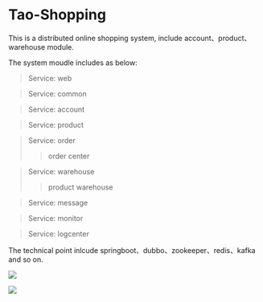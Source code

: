 # Tao-Shopping

This is a distributed online shopping system, include account、product、warehouse module.

The system moudle includes as below:
>Service: web

>Service: common

>Service: account

>Service: product

>Service: order
>>order center 

>Service: warehouse
>>  product warehouse

>Service: message

>Service: monitor

>Service: logcenter


The technical point inlcude springboot、dubbo、zookeeper、redis、kafka and so on.

![](https://github.com/dowhatyouwant2018/tao-shopping/blob/master/docs/tao-shopping-service.jpg)

![](https://github.com/dowhatyouwant2018/tao-shopping/blob/master/docs/tao-shopping-design.jpg)
